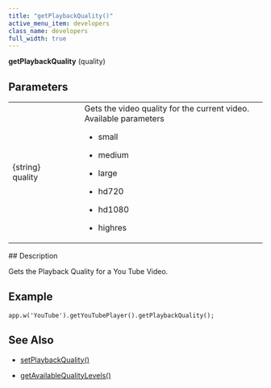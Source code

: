 ```yaml
---
title: "getPlaybackQuality()"
active_menu_item: developers
class_name: developers
full_width: true
---
```



**getPlaybackQuality** (quality)

## Parameters

<table>
<tr>
<td width="169">
{string} quality

</td>
<td width="17">
</td>
<td width="694">
Gets the video quality for the current video. Available parameters

 - small

 - medium

 - large

 - hd720

 - hd1080

 - highres

</td>
</tr>
</table>
## Description

Gets the Playback Quality for a You Tube Video.

## **Example**

     
    app.w('YouTube').getYouTubePlayer().getPlaybackQuality();
     
   

## **See Also**

 - [setPlaybackQuality()](setplaybackquality)

 - [getAvailableQualityLevels()](getavailablequalitylevels)

